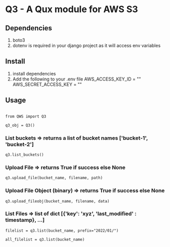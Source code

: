 # Q3 - A Qux module for AWS S3

## Dependencies
1. boto3
2. dotenv is required in your django project as it will access env variables

## Install
1. install dependencies
2. Add the following to your .env file
    AWS_ACCESS_KEY_ID = ""
    AWS_SECRET_ACCESS_KEY = ""

## Usage

```

from QWS import Q3

q3_obj = Q3()

```
### List buckets => returns a list of bucket names ['bucket-1', 'bucket-2']
```
q3.list_buckets()
```

### Upload File => returns True if success else None
```
q3.upload_file(bucket_name, filename, path)
```

### Upload File Object (binary) => returns True if success else None
```
q3.upload_fileobj(bucket_name, filename, data)
```

### List Files => list of dict [{'key': 'xyz', 'last_modified' : timestamp}, ...]
```
filelist = q3.list(bucket_name, prefix="2022/01/")

all_filelist = q3.list(bucket_name)
```


